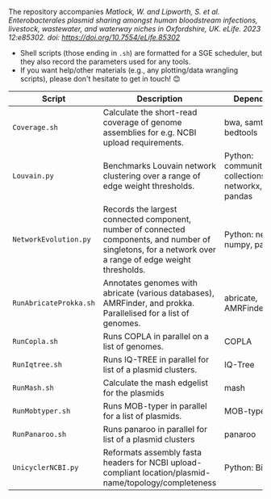 The repository accompanies *Matlock, W. and Lipworth, S. et al. Enterobacterales plasmid sharing amongst human bloodstream infections, livestock, wastewater, and waterway niches in Oxfordshire, UK. eLife. 2023 12:e85302. doi: https://doi.org/10.7554/eLife.85302*

- Shell scripts (those ending in `.sh`) are formatted for a SGE scheduler, but they also record the parameters used for any tools.
- If you want help/other materials (e.g., any plotting/data wrangling scripts), please don't hesitate to get in touch! 😊

| Script | Description | Dependencies |
| -------|-------------|--------------|
|`Coverage.sh`|Calculate the short-read coverage of genome assemblies for e.g. NCBI upload requirements. |bwa, samtools, bedtools|
|`Louvain.py`|Benchmarks Louvain network clustering over a range of edge weight thresholds.| Python: community_louvain, collections, networkx, numpy, pandas |
|`NetworkEvolution.py`|Records the largest connected component, number of connected components, and number of singletons, for a network over a range of edge weight thresholds.| Python: networkx, numpy, pandas |
|`RunAbricateProkka.sh`|Annotates genomes with abricate (various databases), AMRFinder, and prokka. Parallelised for a list of genomes. | abricate, AMRFinder, prokka|
|`RunCopla.sh`|Runs COPLA in parallel on a list of genomes. |COPLA|
|`RunIqtree.sh`| Runs IQ-TREE in parallel for list of a plasmid clusters. |IQ-Tree|
|`RunMash.sh`|Calculate the mash edgelist for the plasmids | mash |
|`RunMobtyper.sh`|Runs MOB-typer in parallel for a list of plasmids. | MOB-typer
|`RunPanaroo.sh`| Runs panaroo in parallel for list of a plasmid clusters | panaroo |
|`UnicyclerNCBI.py`| Reformats assembly fasta headers for NCBI upload-compliant location/plasmid-name/topology/completeness | Python: Bio|
